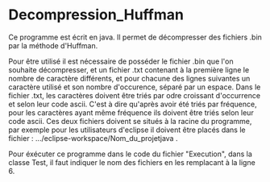 # Decompression_Huffman
Ce programme est écrit en java.
Il permet de décompresser des fichiers .bin par la méthode d'Huffman.

Pour être utilisé il est nécessaire de posséder le fichier .bin que l'on souhaite décompresser, et un fichier .txt contenant à la première ligne le nombre de caractère différents, et pour chacune des lignes suivantes un caractère utilisé et son nombre d'occurence, séparé par un espace. Dans le fichier .txt, les caractères doivent être triés par odre croissant d'occurrence et selon leur code ascii. C'est à dire qu'après avoir été triés par fréquence, pour les caractères ayant même fréquence ils doivent être triés selon leur code ascii.
Ces deux fichiers doivent se situés à la racine du programme, par exemple pour les utilisateurs d'eclipse il doivent être placés dans le fichier : .../eclipse-workspace/Nom_du_projetjava .

Pour éxécuter ce programme dans le code du fichier "Execution", dans la classe Test, il faut indiquer le nom des fichiers en les remplacant à la ligne 6.

